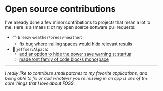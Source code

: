 # Open source contributions

I've already done a few minor contributions to projects that mean a lot to me.
Here is a small list of my open source software pull requests:

- ⛅ `breezy-weather/breezy-weather`:
    - [fix bug where trailing spaces would hide relevant results](https://github.com/breezy-weather/breezy-weather/pull/1210)
- 🦙 `jeffser/Alpaca`:
    - [add an option to hide the power save warning at startup](https://github.com/Jeffser/Alpaca/pull/282)
    - [made font family of code blocks monospace](https://github.com/Jeffser/Alpaca/pull/284)

---

*I really like to contribute small patches to my favorite applications, and being*
*able to fix or add whatever you're missing in an app is one of the core things that*
*I love about FOSS.*
